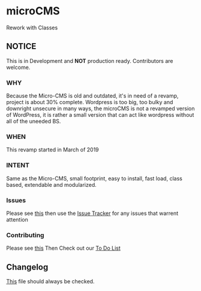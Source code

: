 # microCMS
Rework with Classes

## NOTICE
This is in Development and <strong>NOT</strong> production ready. Contributors are welcome.

### WHY
Because the Micro-CMS is old and outdated, it's in need of a revamp, project is about 30% complete.
Wordpress is too big, too bulky and downright unsecure in many ways, the microCMS is not a revamped version of WordPress, it is rather a small version that can act like wordpress without all of the uneeded BS.

### WHEN
This revamp started in March of 2019

### INTENT
Same as the Micro-CMS, small footprint, easy to install, fast load, class based, extendable and modularized.

### Issues
Please see <a href="docs/bug_report.md">this</a> then use the <a href="https://github.com/DevWorksOSI/microCMS/issues">Issue Tracker</a> for any issues that warrent attention

### Contributing
Please see <a href="docs/CODE OF CONDUCT.md">this</a>
Then Check out our <a href="docs/ToDO.md">To Do List</a>

## Changelog
<a href="docs/CHANGELOG.md">This</a> file should always be checked.
